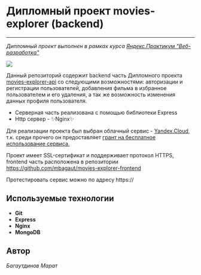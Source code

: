 # Дипломный проект movies-explorer (backend)
---

_Дипломный проект выполнен в рамках курса [Яндекс.Практикум "Веб-разработка"](https://praktikum.yandex.ru/web)_

[![](https://telegram.fra1.digitaloceanspaces.com/channels/cppdevjob/68_2020_05_26_1.jpg)](https://praktikum.yandex.ru/web/)

Данный репозиторий содержит backend часть Дипломного проекта [movies-explorer-api](https://movies.maratb.nomoredomains.monster/) со следующими возможностями: авторизации и регистрации пользователей, добавления фильма в избранное пользователем и его удаления, а так же возможность изменения данных профиля пользователя.

- Серверная часть реализована с помощью библиотеки Express
- Http сервер - ✨Nginx✨

Для реализации проекта был выбран облачный сервис - [Yandex.Cloud](https://cloud.yandex.ru/), т.к. среди прочего
он предоставляет [грант на бесплатное использование сервиса.](https://cloud.yandex.ru/docs/billing/concepts/bonus-account) 

Проект имеет SSL-сертификат и поддерживает протокол HTTPS,
frontend часть расположена в репозитории https://github.com/mbagaut/movies-explorer-frontend

Протестировать сервис можно по адресу https://

## Используемые технологии

- **Git**
- **Express**
- **Nginx**
- **MongoDB**

## Автор

_Багаутдинов Марат_
